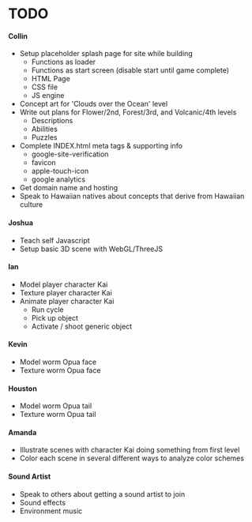 # TODO  
  
#### Collin
* Setup placeholder splash page for site while building
  * Functions as loader
  * Functions as start screen (disable start until game complete)
  * HTML Page
  * CSS file
  * JS engine
* Concept art for 'Clouds over the Ocean' level
* Write out plans for Flower/2nd, Forest/3rd, and Volcanic/4th levels
  * Descriptions
  * Abilities
  * Puzzles
* Complete INDEX.html meta tags & supporting info
  * google-site-verification
  * favicon
  * apple-touch-icon
  * google analytics
* Get domain name and hosting
* Speak to Hawaiian natives about concepts that derive from Hawaiian culture

#### Joshua
* Teach self Javascript
* Setup basic 3D scene with WebGL/ThreeJS

#### Ian
* Model player character Kai
* Texture player character Kai
* Animate player character Kai
  * Run cycle
  * Pick up object
  * Activate / shoot generic object

#### Kevin
* Model worm Opua face
* Texture worm Opua face

#### Houston
* Model worm Opua tail
* Texture worm Opua tail

#### Amanda
* Illustrate scenes with character Kai doing something from first level
* Color each scene in several different ways to analyze color schemes

#### Sound Artist
* Speak to others about getting a sound artist to join
* Sound effects
* Environment music